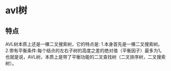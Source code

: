 # avl树

## 特点
AVL树本质上还是一棵二叉搜索树，它的特点是:
1.本身首先是一棵二叉搜索树。
2.带有平衡条件:每个结点的左右子树的高度之差的绝对值（平衡因子）最多为1。
也就是说，AVL树，本质上是带了平衡功能的二叉查找树（二叉排序树，二叉搜索树）。

